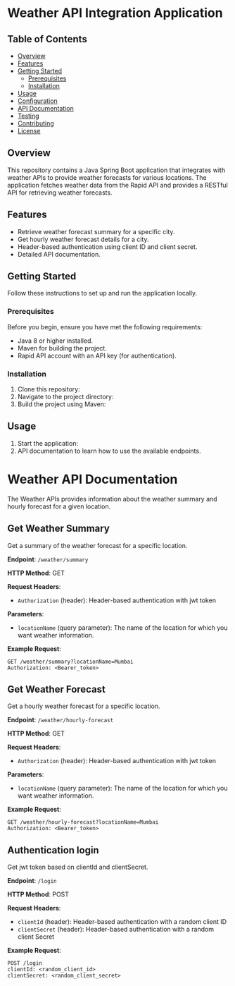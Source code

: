 # Weather API Integration Application

## Table of Contents
- [Overview](#overview)
- [Features](#features)
- [Getting Started](#getting-started)
  - [Prerequisites](#prerequisites)
  - [Installation](#installation)
- [Usage](#usage)
- [Configuration](#configuration)
- [API Documentation](#api-documentation)
- [Testing](#testing)
- [Contributing](#contributing)
- [License](#license)

## Overview
This repository contains a Java Spring Boot application that integrates with weather APIs to provide weather forecasts for various locations. The application fetches weather data from the Rapid API and provides a RESTful API for retrieving weather forecasts.

## Features
- Retrieve weather forecast summary for a specific city.
- Get hourly weather forecast details for a city.
- Header-based authentication using client ID and client secret.
- Detailed API documentation.

## Getting Started
Follow these instructions to set up and run the application locally.

### Prerequisites
Before you begin, ensure you have met the following requirements:
- Java 8 or higher installed.
- Maven for building the project.
- Rapid API account with an API key (for authentication).

### Installation
1. Clone this repository:
2. Navigate to the project directory:
3. Build the project using Maven:

## Usage
1. Start the application:
2. API documentation to learn how to use the available endpoints.
   
# Weather API Documentation

The Weather APIs provides information about the weather summary and hourly forecast for a given location.

## Get Weather Summary

Get a summary of the weather forecast for a specific location.

**Endpoint**: `/weather/summary`

**HTTP Method**: GET

**Request Headers**:

- `Authorization` (header): Header-based authentication with jwt token

**Parameters**:

- `locationName` (query parameter): The name of the location for which you want weather information.

**Example Request**:

```http
GET /weather/summary?locationName=Mumbai
Authorization: <Bearer_token>
```

## Get Weather Forecast

Get a hourly weather forecast for a specific location.

**Endpoint**: `/weather/hourly-forecast`

**HTTP Method**: GET

**Request Headers**:

- `Authorization` (header): Header-based authentication with jwt token

**Parameters**:

- `locationName` (query parameter): The name of the location for which you want weather information.

**Example Request**:

```http
GET /weather/hourly-forecast?locationName=Mumbai
Authorization: <Bearer_token>
```

## Authentication login

Get jwt token based on clientId and clientSecret.

**Endpoint**: `/login`

**HTTP Method**: POST

**Request Headers**:

- `clientId` (header): Header-based authentication with a random client ID
- `clientSecret` (header): Header-based authentication with a random client Secret

**Example Request**:

```http
POST /login
clientId: <random_client_id>
clientSecret: <random_client_secret>
```





